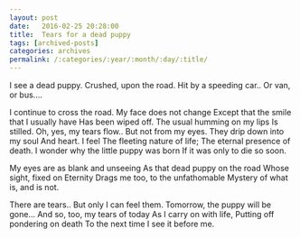 ```yaml
---
layout: post
date:	2016-02-25 20:28:00
title:  Tears for a dead puppy
tags: [archived-posts]
categories: archives
permalink: /:categories/:year/:month/:day/:title/
---
```

I see a dead puppy.
Crushed, upon the road.
Hit by a speeding car..
Or van, or bus....

I continue to cross the road.
My face does not change
Except that the smile that I usually have
Has been wiped off.
The usual humming on my lips
Is stilled.
Oh, yes, my tears flow..
But not from my eyes.
They drip down into my soul
And heart. I feel
The fleeting nature of life;
The eternal presence of death.
I wonder why the little puppy was born
If it was only to die so soon.

My eyes are as blank and unseeing
As that dead puppy on the road
Whose sight, fixed on Eternity
Drags me too, to the unfathomable
Mystery of what is, and is not.

There are tears..
But only I can feel them.
Tomorrow, the puppy will be gone...
And so, too, my tears of today
As I carry on with life,
Putting off pondering on death
To the next time I see it before me.
